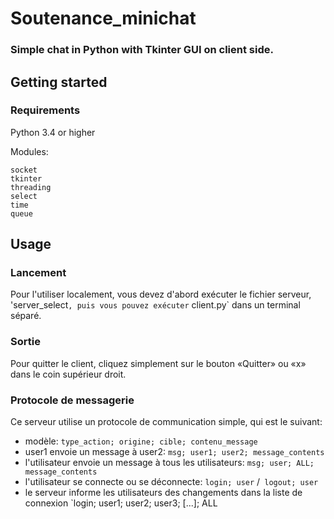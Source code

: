 # Soutenance_minichat
### Simple chat in Python with Tkinter GUI on client side. 

## Getting started

### Requirements  
Python 3.4 or higher  

Modules:  
``` 
socket
tkinter
threading
select 
time
queue
```   
## Usage

### Lancement
Pour l'utiliser localement, vous devez d'abord exécuter le fichier serveur, 'server_select`, puis vous pouvez exécuter` client.py` dans un terminal séparé.     
### Sortie
Pour quitter le client, cliquez simplement sur le bouton «Quitter» ou «x» dans le coin supérieur droit.

### Protocole de messagerie

Ce serveur utilise un protocole de communication simple, qui est le suivant:

* modèle: `type_action; origine; cible; contenu_message`
* user1 envoie un message à user2: `msg; user1; user2; message_contents`
* l'utilisateur envoie un message à tous les utilisateurs: `msg; user; ALL; message_contents`
* l'utilisateur se connecte ou se déconnecte: `login; user` /` logout; user`
* le serveur informe les utilisateurs des changements dans la liste de connexion `login; user1; user2; user3; [...]; ALL
